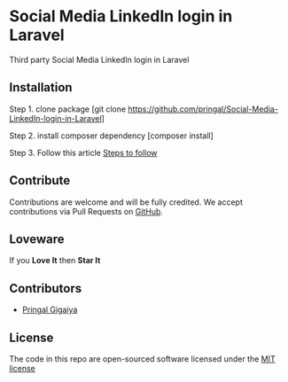 # Social Media LinkedIn login in Laravel

Third party Social Media LinkedIn login in Laravel

**Installation**
-

Step 1. clone package [git clone https://github.com/pringal/Social-Media-LinkedIn-login-in-Laravel]

Step 2. install composer dependency [composer install]

Step 3. Follow this article <a href="https://codescompanion.com/social-media-linkedin-login-in-laravel-5-8/">Steps to follow</a>


**Contribute**
-

Contributions are welcome and will be fully credited. We accept contributions via Pull Requests on [GitHub](https://github.com/pringal/Social-Media-LinkedIn-login-in-Laravel).

**Loveware**
-

If you **Love It** then **Star It**

**Contributors**
-

* [Pringal Gigaiya](https://github.com/pringal)

**License**
-

The code in this repo are open-sourced software licensed under the [MIT license](http://opensource.org/licenses/MIT)
